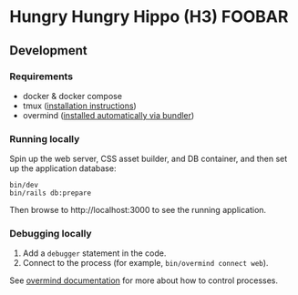 # Hungry Hungry Hippo (H3) FOOBAR

## Development

### Requirements

* docker & docker compose
* tmux ([installation instructions](https://github.com/tmux/tmux#installation))
* overmind ([installed automatically via bundler](https://github.com/DarthSim/overmind/tree/master/packaging/rubygems#installation-with-rails))

### Running locally

Spin up the web server, CSS asset builder, and DB container, and then set up the application database:

```shell
bin/dev
bin/rails db:prepare
```

Then browse to http://localhost:3000 to see the running application.

### Debugging locally

1. Add a `debugger` statement in the code.
2. Connect to the process (for example, `bin/overmind connect web`).

See [overmind documentation](https://github.com/DarthSim/overmind) for more about how to control processes.
